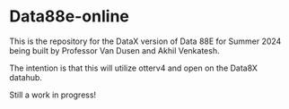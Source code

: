 # Data88e-online

This is the repository for the DataX version of Data 88E for Summer 2024 being built by Professor Van Dusen and Akhil Venkatesh.

The intention is that this will utilize otterv4 and open on the Data8X datahub.

Still a work in progress!
